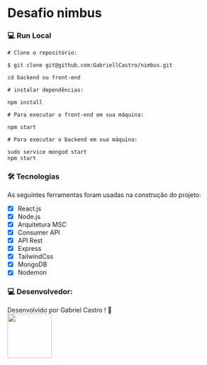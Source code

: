 # Desafio nimbus
### 💻 Run Local

```
# Clone o repositório:

$ git clone git@github.com:GabriellCastro/nimbus.git
```
```
cd backend ou front-end
```

```
# instalar dependências:

npm install
```

```
# Para executar o front-end em sua máquina:

npm start 
```

```
# Para executar o backend em sua máquina:

sudo service mongod start
npm start
```
### 🛠 Tecnologias

As seguintes ferramentas foram usadas na construção do projeto:

- [x] React.js
- [x] Node.js
- [x] Arquitetura MSC
- [x] Consumer API
- [x] API Rest
- [x] Express
- [x] TailwindCss
- [x] MongoDB
- [x] Nodemon

### 💻 Desenvolvedor:

Desenvolvido por Gabriel Castro ! 🥇  
<kbd>
    <img src="https://avatars.githubusercontent.com/u/61993679?s=460&u=970a557bb6ad3bf6ff644dc20d5b6d3cdd753a93&v=4" width="100px;" />
 </kbd>
